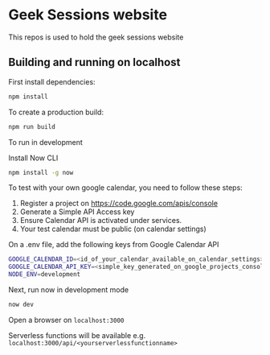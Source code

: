 # Geek Sessions website

This repos is used to hold the geek sessions website

## Building and running on localhost

First install dependencies:

```sh
npm install
```

To create a production build:

```sh
npm run build
```

To run in development

Install Now CLI

```sh
npm install -g now
```

To test with your own google calendar, you need to follow these steps:
1) Register a project on https://code.google.com/apis/console
2) Generate a Simple API Access key
3) Ensure Calendar API is activated under services.
4) Your test calendar must be public (on calendar settings)

On a .env file, add the following keys from Google Calendar API
```sh
GOOGLE_CALENDAR_ID=<id_of_your_calendar_available_on_calendar_settings>
GOOGLE_CALENDAR_API_KEY=<simple_key_generated_on_google_projects_console>
NODE_ENV=development
```

Next, run now in development mode
```sh
now dev
```

Open a browser on `localhost:3000`

Serverless functions will be available e.g. `localhost:3000/api/<yourserverlessfunctionname>`